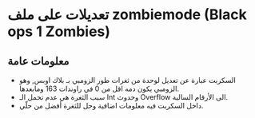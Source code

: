 # تعديلات على ملف zombiemode (Black ops 1 Zombies)

## معلومات عامة
* السكربت عبارة عن تعديل لوحدة من ثغرات طور الزومبي بـ بلاك اوبس, وهو الزومبي يكون دمه اقل من 0 في راوندات 163 ومابعدها.
* سبب الثغرة هي عدم تحمل الـ Int وحدوث Overflow الى الأرقام السالبة.
* داخل السكربت فيه معلومات اضافية وحل للثغرة أفضل من حلّي.
